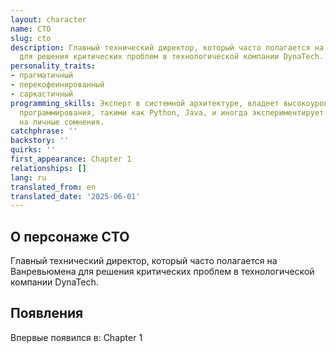```yaml
---
layout: character
name: CTO
slug: cto
description: Главный технический директор, который часто полагается на Ванревьюмена
  для решения критических проблем в технологической компании DynaTech.
personality_traits:
- прагматичный
- перекофеинированный
- саркастичный
programming_skills: Эксперт в системной архитектуре, владеет высокоуровневыми языками
  программирования, такими как Python, Java, и иногда экспериментирует с Rust, несмотря
  на личные сомнения.
catchphrase: ''
backstory: ''
quirks: ''
first_appearance: Chapter 1
relationships: []
lang: ru
translated_from: en
translated_date: '2025-06-01'
---
```


## О персонаже CTO

Главный технический директор, который часто полагается на Ванревьюмена для решения критических проблем в технологической компании DynaTech.

## Появления

Впервые появился в: Chapter 1

<!-- Chapter appearances will be tracked automatically -->
